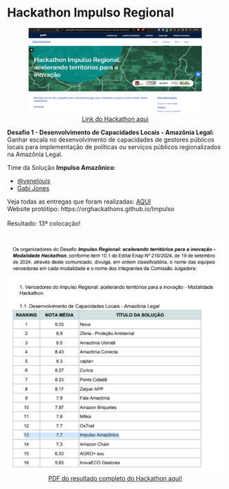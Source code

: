 # Hackathon Impulso Regional

<p align="center">
<img src="hackathon.png" alt="imagem do site" width="80%"></br>
  <a target="_blank" href="https://appdesafios.enap.gov.br/desafio/view/hackathon-impulso-regional:-acelerando-territorios-para-a-inovacao" >Link do Hackathon aqui</a>
</p>
<p>
<b>Desafio 1 - Desenvolvimento de Capacidades Locais - Amazônia Legal:</b> Ganhar escala no desenvolvimento de capacidades de gestores públicos locais para implementação de políticas ou serviços públicos regionalizados na Amazônia Legal. </p>
Time da Solução <b>Impulso Amazônico</b>: 
<ul>
  <li><a href="https://github.com/venelouis">@venelouis<a/></li>
  <li><a href="https://github.com/Gabi-7020">Gabi Jones</a></li>
</ul>
Veja todas as entregas que foram realizadas: <a href="/entregas/"><buttom type="button">AQUI</button></a> <br>
Website protótipo: https://orghackathons.github.io/Impulso
<br /><br />
Resultado: 13ª colocação!  <br /><br /> 
<p align="center"><img src="resultado.png"><br />
<a href="Resultado Hackathon.pdf">PDF do resultado completo do Hackathon aqui!</a>
</p>
